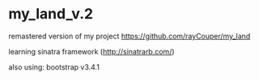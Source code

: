 # my_land_v.2
remastered version of my project  https://github.com/rayCouper/my_land

learning sinatra framework (http://sinatrarb.com/)

also using:
bootstrap v3.4.1
